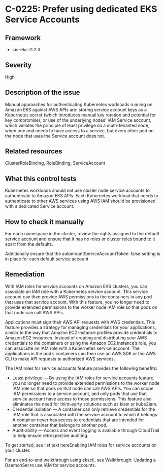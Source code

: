# C-0225: Prefer using dedicated EKS Service Accounts

## Framework
* cis-eks-t1.2.0
 
## Severity
High

## Description of the issue
Manual approaches for authenticating Kubernetes workloads running on Amazon EKS against AWS APIs are: storing service account keys as a Kubernetes secret (which introduces manual key rotation and potential for key compromise); or use of the underlying nodes' IAM Service account, which violates the principle of least privilege on a multi-tenanted node, when one pod needs to have access to a service, but every other pod on the node that uses the Service account does not.
 
## Related resources
ClusterRoleBinding, RoleBinding, ServiceAccount
 
## What this control tests 
Kubernetes workloads should not use cluster node service accounts to authenticate to Amazon EKS APIs. Each Kubernetes workload that needs to authenticate to other AWS services using AWS IAM should be provisioned with a dedicated Service account.
 
## How to check it manually 
For each namespace in the cluster, review the rights assigned to the default service account and ensure that it has no roles or cluster roles bound to it apart from the defaults.

 Additionally ensure that the automountServiceAccountToken: false setting is in place for each default service account.
 
## Remediation
With IAM roles for service accounts on Amazon EKS clusters, you can associate an IAM role with a Kubernetes service account. This service account can then provide AWS permissions to the containers in any pod that uses that service account. With this feature, you no longer need to provide extended permissions to the worker node IAM role so that pods on that node can call AWS APIs.

 Applications must sign their AWS API requests with AWS credentials. This feature provides a strategy for managing credentials for your applications, similar to the way that Amazon EC2 instance profiles provide credentials to Amazon EC2 instances. Instead of creating and distributing your AWS credentials to the containers or using the Amazon EC2 instance’s role, you can associate an IAM role with a Kubernetes service account. The applications in the pod’s containers can then use an AWS SDK or the AWS CLI to make API requests to authorized AWS services.

 The IAM roles for service accounts feature provides the following benefits:

 * Least privilege — By using the IAM roles for service accounts feature, you no longer need to provide extended permissions to the worker node IAM role so that pods on that node can call AWS APIs. You can scope IAM permissions to a service account, and only pods that use that service account have access to those permissions. This feature also eliminates the need for third-party solutions such as kiam or kube2iam.
* Credential isolation — A container can only retrieve credentials for the IAM role that is associated with the service account to which it belongs. A container never has access to credentials that are intended for another container that belongs to another pod.
* Audit-ability — Access and event logging is available through CloudTrail to help ensure retrospective auditing.

 To get started, see list text hereEnabling IAM roles for service accounts on your cluster.

 For an end-to-end walkthrough using eksctl, see Walkthrough: Updating a DaemonSet to use IAM for service accounts.
 
